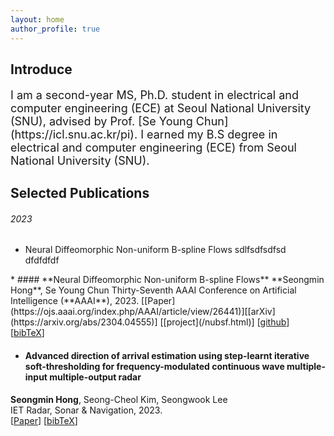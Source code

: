 ```yaml
---
layout: home
author_profile: true
---
```


<h2>Introduce</h2>
<p style="font-size: 18px;">I am a second-year MS, Ph.D. student in electrical and computer engineering (ECE) at Seoul National University (SNU), advised by Prof. [Se Young Chun](https://icl.snu.ac.kr/pi).
I earned my B.S degree in electrical and computer engineering (ECE) from Seoul National University (SNU).</p>


<h2>Selected Publications</h2>
<h6>2023</h6>
<ul>
  <li>Neural Diffeomorphic Non-uniform B-spline Flows
  sdlfsdfsdfsd
  <br>
  dfdfdfdf
  </li>
</ul>
* #### **Neural Diffeomorphic Non-uniform B-spline Flows**  
**Seongmin Hong**,  Se Young Chun  
Thirty-Seventh AAAI Conference on Artificial Intelligence (**AAAI**), 2023.  
[[Paper](https://ojs.aaai.org/index.php/AAAI/article/view/26441)][[arXiv](https://arxiv.org/abs/2304.04555)] [[project](/nubsf.html)] [<a href="https://github.com/smhongok/Non-uniform-B-spline-Flow">github</a>] [<a href="/bibtex.html#hong23neural">bibTeX</a>]

* #### **Advanced direction of arrival estimation using step-learnt iterative soft-thresholding for frequency-modulated continuous wave multiple-input multiple-output radar**   
**Seongmin Hong**, Seong-Cheol Kim, Seongwook Lee  
IET Radar, Sonar & Navigation, 2023.  
[[Paper](https://doi.org/10.1049/rsn2.12319)] [<a href="/bibtex.html#hong23advanced">bibTeX</a>]

